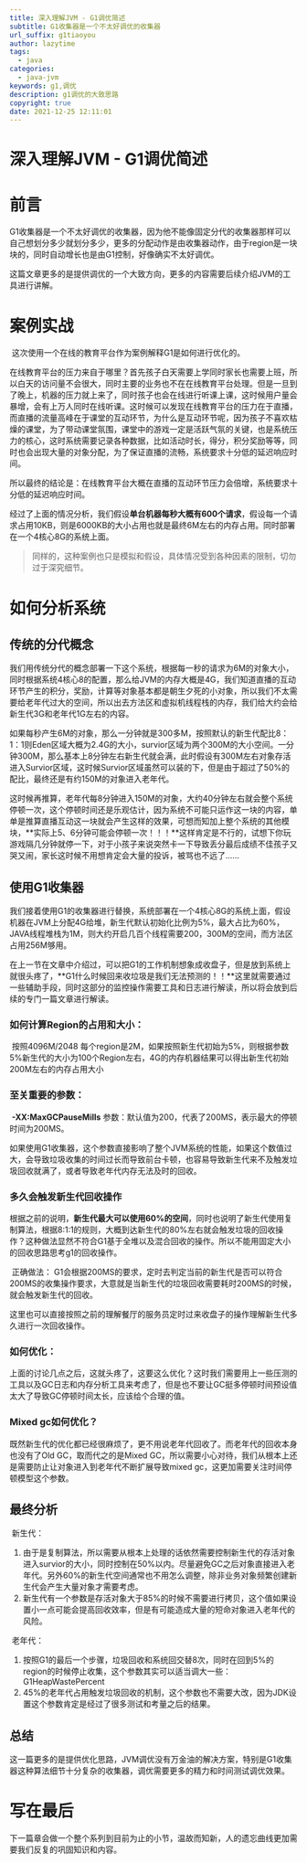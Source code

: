 ```yaml
---
title: 深入理解JVM - G1调优简述
subtitle: G1收集器是一个不太好调优的收集器
url_suffix: g1tiaoyou
author: lazytime
tags:
  - java
categories:
  - java-jvm
keywords: g1,调优
description: g1调优的大致思路
copyright: true
date: 2021-12-25 12:11:01
---
```

# 深入理解JVM - G1调优简述

# 前言

​	G1收集器是一个不太好调优的收集器，因为他不能像固定分代的收集器那样可以自己想划分多少就划分多少，更多的分配动作是由收集器动作，由于region是一块块的，同时自动增长也是由G1控制，好像确实不太好调优。

​	这篇文章更多的是提供调优的一个大致方向，更多的内容需要后续介绍JVM的工具进行讲解。



# 案例实战

​	这次使用一个在线的教育平台作为案例解释G1是如何进行优化的。

​	在线教育平台的压力来自于哪里？首先孩子白天需要上学同时家长也需要上班，所以白天的访问量不会很大，同时主要的业务也不在在线教育平台处理。但是一旦到了晚上，机器的压力就上来了，同时孩子也会在线进行听课上课，这时候用户量会暴增，会有上万人同时在线听课。这时候可以发现在线教育平台的压力在于直播，而直播的流量高峰在于课堂的互动环节，为什么是互动环节呢，因为孩子不喜欢枯燥的课堂，为了带动课堂氛围，课堂中的游戏一定是活跃气氛的关键，也是系统压力的核心，这时系统需要记录各种数据，比如活动时长，得分，积分奖励等等，同时也会出现大量的对象分配，为了保证直播的流畅，系统要求十分低的延迟响应时间。

​	所以最终的结论是：在线教育平台大概在直播的互动环节压力会倍增，系统要求十分低的延迟响应时间。

​	经过了上面的情况分析，我们假设**单台机器每秒大概有600个请求**，假设每一个请求占用10KB，则是6000KB的大小占用也就是最终6M左右的内存占用。同时部署在一个4核心8G的系统上面。

> 同样的，这种案例也只是模拟和假设，具体情况受到各种因素的限制，切勿过于深究细节。

 

# 如何分析系统

## 传统的分代概念

​	我们用传统分代的概念部署一下这个系统，根据每一秒的请求为6M的对象大小，同时根据系统4核心8的配置，那么给JVM的内存大概是4G，我们知道直播的互动环节产生的积分，奖励，计算等对象基本都是朝生夕死的小对象，所以我们不太需要给老年代过大的空间，所以出去方法区和虚拟机线程栈的内存，我们给大约会给新生代3G和老年代1G左右的内容。

​	如果每秒产生6M的对象，那么一分钟就是300多M，按照默认的新生代配比8：1：1则Eden区域大概为2.4G的大小，survior区域为两个300M的大小空间。一分钟300M，那么基本上8分钟左右新生代就会满，此时假设有300M左右对象存活进入Survior区域，这时候Survior区域虽然可以装的下，但是由于超过了50%的配比，最终还是有约150M的对象进入老年代。

​	这时候再推算，老年代每8分钟进入150M的对象，大约40分钟左右就会整个系统停顿一次，这个停顿时间还是乐观估计，因为系统不可能只运作这一块的内容，单单是推算直播互动这一块就会产生这样的效果，可想而知加上整个系统的其他模块，**实际上5、6分钟可能会停顿一次！！！**这样肯定是不行的，试想下你玩游戏隔几分钟就停一下，对于小孩子来说突然卡一下导致丢分最后成绩不佳孩子又哭又闹，家长这时候不用想肯定会大量的投诉，被骂也不远了......



## 使用G1收集器

​	我们接着使用G1的收集器进行替换，系统部署在一个4核心8G的系统上面，假设机器在JVM上分配4G给堆，新生代默认初始化比例为5%，最大占比为60%，JAVA线程堆栈为1M，则大约开启几百个线程需要200，300M的空间，而方法区占用256M够用。

​	在上一节在文章中介绍过，可以把G1的工作机制想象成收盘子，但是放到系统上就很头疼了，**G1什么时候回来收垃圾是我们无法预测的！！**这里就需要通过一些辅助手段，同时这部分的监控操作需要工具和日志进行解读，所以将会放到后续的专门一篇文章进行解读。



### 如何计算Region的占用和大小：

​	按照4096M/2048 每个region是2M，如果按照新生代初始为5%，则根据参数5%新生代的大小为100个Region左右，4G的内存机器结果可以得出新生代初始200M左右的内存占用大小

 

### 至关重要的参数：

​	**-XX:MaxGCPauseMills** 参数：默认值为200，代表了200MS，表示最大的停顿时间为200MS。

​	如果使用G1收集器，这个参数直接影响了整个JVM系统的性能，如果这个数值过大，会导致垃圾收集的时间过长而导致前台卡顿，也容易导致新生代来不及触发垃圾回收就满了，或者导致老年代内存无法及时的回收。



 

### 多久会触发新生代回收操作

​	根据之前的说明，**新生代最大可以使用60%的空间**，同时也说明了新生代使用复制算法，根据8:1:1的规则，大概到达新生代的80%左右就会触发垃圾的回收操作？这种做法显然不符合G1基于全堆以及混合回收的操作。所以不能用固定大小的回收思路思考g1的回收操作。

​	正确做法：	G1会根据200MS的要求，定时去判定当前的新生代是否可以符合200MS的收集操作要求，大意就是当新生代的垃圾回收需要耗时200MS的时候，就会触发新生代的回收。

​	这里也可以直接按照之前的理解餐厅的服务员定时过来收盘子的操作理解新生代多久进行一次回收操作。

 

### 如何优化：

​	上面的讨论几点之后，这就头疼了，这要这么优化？这时我们需要用上一些压测的工具以及GC日志和内存分析工具来考虑了，但是也不要让GC挺多停顿时间预设值太大了导致GC停顿时间太长，应该给个合理的值。

 

### Mixed gc如何优化？

​	既然新生代的优化都已经很麻烦了，更不用说老年代回收了。而老年代的回收本身也没有了Old GC，取而代之的是Mixed GC，所以需要小心对待，我们从根本上还是需要防止让对象进入到老年代不断扩展导致mixed gc，这更加需要关注时间停顿模型这个参数。



## 最终分析

​	新生代：

1. 由于是复制算法，所以需要从根本上处理的话依然需要控制新生代的存活对象进入survior的大小，同时控制在50%以内。尽量避免GC之后对象直接进入老年代。另外60%的新生代空间通常也不用怎么调整，除非业务对象频繁创建新生代会产生大量对象才需要考虑。
2. 新生代有一个参数是存活对象大于85%的时候不需要进行拷贝，这个值如果设置小一点可能会提高回收效率，但是有可能造成大量的短命对象进入老年代的风险。

​	老年代：

1. 按照G1的最后一个步骤，垃圾回收和系统回交替8次，同时在回到5%的region的时候停止收集，这个参数其实可以适当调大一些：G1HeapWastePercent
2. 45%的老年代占用触发垃圾回收的机制，这个参数也不需要大改，因为JDK设置这个参数肯定是经过了很多测试和考量之后的结果。



## 总结

​	这一篇更多的是提供优化思路，JVM调优没有万金油的解决方案，特别是G1收集器这种算法细节十分复杂的收集器，调优需要更多的精力和时间测试调优效果。



# 写在最后

​	下一篇章会做一个整个系列到目前为止的小节，温故而知新，人的遗忘曲线更加需要我们反复的巩固知识和内容。







